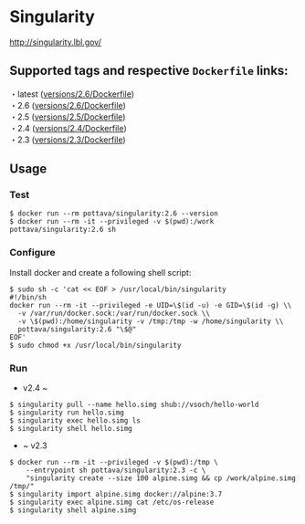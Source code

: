 # Singularity

http://singularity.lbl.gov/

## Supported tags and respective `Dockerfile` links:

・latest ([versions/2.6/Dockerfile](https://github.com/pottava/docker-singularity/blob/master/versions/2.6/Dockerfile))  
・2.6 ([versions/2.6/Dockerfile](https://github.com/pottava/docker-singularity/blob/master/versions/2.6/Dockerfile))  
・2.5 ([versions/2.5/Dockerfile](https://github.com/pottava/docker-singularity/blob/master/versions/2.5/Dockerfile))  
・2.4 ([versions/2.4/Dockerfile](https://github.com/pottava/docker-singularity/blob/master/versions/2.4/Dockerfile))  
・2.3 ([versions/2.3/Dockerfile](https://github.com/pottava/docker-singularity/blob/master/versions/2.3/Dockerfile))  

## Usage

### Test

```
$ docker run --rm pottava/singularity:2.6 --version
$ docker run --rm -it --privileged -v $(pwd):/work pottava/singularity:2.6 sh
```

### Configure

Install docker and create a following shell script:

```
$ sudo sh -c 'cat << EOF > /usr/local/bin/singularity
#!/bin/sh
docker run --rm -it --privileged -e UID=\$(id -u) -e GID=\$(id -g) \\
  -v /var/run/docker.sock:/var/run/docker.sock \\
  -v \$(pwd):/home/singularity -v /tmp:/tmp -w /home/singularity \\
  pottava/singularity:2.6 "\$@"
EOF'
$ sudo chmod +x /usr/local/bin/singularity
```

### Run

- v2.4 ~

```
$ singularity pull --name hello.simg shub://vsoch/hello-world
$ singularity run hello.simg
$ singularity exec hello.simg ls
$ singularity shell hello.simg
```

- ~ v2.3

```
$ docker run --rm -it --privileged -v $(pwd):/tmp \
    --entrypoint sh pottava/singularity:2.3 -c \
    "singularity create --size 100 alpine.simg && cp /work/alpine.simg /tmp/"
$ singularity import alpine.simg docker://alpine:3.7
$ singularity exec alpine.simg cat /etc/os-release
$ singularity shell alpine.simg
```
